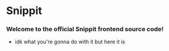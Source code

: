 # Snippit

### Welcome to the official Snippit frontend source code!

* idk what you're gonna do with it but here it is

